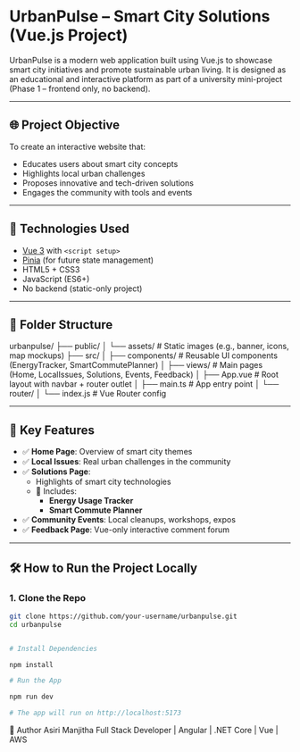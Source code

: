 # UrbanPulse – Smart City Solutions (Vue.js Project)

UrbanPulse is a modern web application built using Vue.js to showcase smart city initiatives and promote sustainable urban living. It is designed as an educational and interactive platform as part of a university mini-project (Phase 1 – frontend only, no backend).

---

## 🌐 Project Objective

To create an interactive website that:

- Educates users about smart city concepts
- Highlights local urban challenges
- Proposes innovative and tech-driven solutions
- Engages the community with tools and events

---

## 🚀 Technologies Used

- [Vue 3](https://vuejs.org/) with `<script setup>`
- [Pinia](https://pinia.vuejs.org/) (for future state management)
- HTML5 + CSS3
- JavaScript (ES6+)
- No backend (static-only project)

---

## 📁 Folder Structure

urbanpulse/
├── public/
│ └── assets/ # Static images (e.g., banner, icons, map mockups)
├── src/
│ ├── components/ # Reusable UI components (EnergyTracker, SmartCommutePlanner)
│ ├── views/ # Main pages (Home, LocalIssues, Solutions, Events, Feedback)
│ ├── App.vue # Root layout with navbar + router outlet
│ ├── main.ts # App entry point
│ └── router/
│ └── index.js # Vue Router config


---

## 🧩 Key Features

- ✅ **Home Page**: Overview of smart city themes
- ✅ **Local Issues**: Real urban challenges in the community
- ✅ **Solutions Page**:
  - Highlights of smart city technologies
  - 🌱 Includes:
    - **Energy Usage Tracker**
    - **Smart Commute Planner**
- ✅ **Community Events**: Local cleanups, workshops, expos
- ✅ **Feedback Page**: Vue-only interactive comment forum

---

## 🛠️ How to Run the Project Locally

### 1. Clone the Repo

```bash
git clone https://github.com/your-username/urbanpulse.git
cd urbanpulse


# Install Dependencies

npm install

# Run the App

npm run dev

# The app will run on http://localhost:5173

```

👤 Author
Asiri Manjitha
Full Stack Developer | Angular | .NET Core | Vue | AWS
